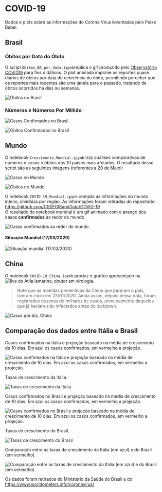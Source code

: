 # COVID-19
Dados e plots sobre as informações do Corona Virus levantadas pelo Peixe Babel.

## Brasil 

### Óbitos por Data do Óbito
O script ```Obitos_BR_por_data.ipynb```replica o gif produzido pelo [Observatório COVID19](https://covid19br.github.io/%E2%80%9D#fig1%22) para fins didáticos. O plot animado imprime os reportes quase diários de óbitos por data de ocorrência do óbito, permitindo perceber que os reportes mais recentes são uma janela para o passado, tratando de óbitos ocorridos há dias ou semanas.

![Óbitos no Brasil](https://github.com/peixebabel/COVID-19/blob/master/imagens/obitos-br-por-data.gif)

### Números e Números Por Milhão

![Casos Confirmados no Brasil](https://github.com/peixebabel/COVID-19/blob/master/imagens/2020-05-20-casos-por-estado.png)

![Óbitos Confirmados no Brasil](https://github.com/peixebabel/COVID-19/blob/master/imagens/2020-05-20-obitos-por-estado.png)

## Mundo 
O notebook ```Crescimento_Mundial.ipynb``` traz análises comparativas de números e casos e óbitos dos 10 países mais afetados. O resultado desse script são as seguintes imagens (referentes a 20 de Maio):

![Casos no Mundo](https://github.com/peixebabel/COVID-19/blob/master/imagens/2020-05-20-casos.png)

![Óbitos no Mundo](https://github.com/peixebabel/COVID-19/blob/master/imagens/2020-05-20-obitos.png)


O notebook ```COVID-19_Mundial.ipynb``` compila as informações do mundo inteiro, divididas por região. As informações foram retiradas do repositório: https://github.com/CSSEGISandData/COVID-19 <br>
O resultado do notebook mundial é um gif animado com o avanço dos casos **confirmados** ao redor do mundo.

![Casos confirmados ao redor do mundo](https://github.com/peixebabel/COVID-19/blob/master/imagens/mundial-covid19.gif)

#### Situação Mundial (17/03/2020)
![Situação mundial (17/03/2020)](https://github.com/peixebabel/COVID-19/blob/master/imagens/mundial-valores-17-03.png)

## China

O notebook ```COVID-19_China.ipynb``` produz o gráfico apresentado na ![live do Átila Iamarino](https://www.youtube.com/watch?v=7jHgS4yxS0A), doutor em virologia. 
> Note que as medidas preventivas da China que pararam o país, tiveram início em 23/01/2020. Ainda assim, depois dessa data, foram registrados dezenas de milhares de casos, principalmente daqueles que já haviam sido infectados antes do lockdown.

![Casos por dia, China](https://github.com/peixebabel/COVID-19/blob/master/imagens/data-covid19-china.gif)

## Comparação dos dados entre Itália e Brasil

Casos confirmados na Itália e projeção baseado na média de crescimento de 10 dias. Em azul os casos confirmados, em vermelho a projeção.

![Casos confirmados na Itália e projeção baseado na média de crescimento de 10 dias. Em azul os casos confirmados, em vermelho a projeção.](https://github.com/peixebabel/COVID-19/blob/master/imagens/covid-italia-projecao.png)

Taxas de crescimento da Itália.

![Taxas de crescimento da Itália](https://github.com/peixebabel/COVID-19/blob/master/imagens/crescimento-italia.png)

Casos confirmados no Brasil e projeção baseado na média de crescimento de 10 dias. Em azul os casos confirmados, em vermelho a projeção.

![Casos confirmados no Brasil e projeção baseado na média de crescimento de 10 dias. Em azul os casos confirmados, em vermelho a projeção.](https://github.com/peixebabel/COVID-19/blob/master/imagens/covid-brasil-projecao.png)

Taxas de crescimento do Brasil.

![Taxas de crescimento do Brasil](https://github.com/peixebabel/COVID-19/blob/master/imagens/crescimento-brasil.png)

Comparação entre as taxas de crescimento da Itália (em azul) e do Brasil (em vermelho).

![Comparação entre as taxas de crescimento da Itália (em azul) e do Brasil (em vermelho)](https://github.com/peixebabel/COVID-19/blob/master/imagens/crescimento-comparativo.png)

Os dados foram retirados do Ministério da Saúde do Brasil e do https://www.worldometers.info/coronavirus/

